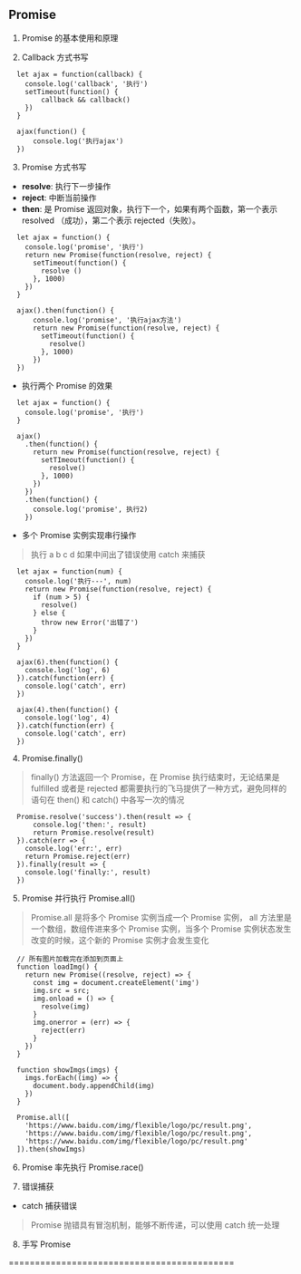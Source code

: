 ## Promise
1. Promise 的基本使用和原理

2. Callback 方式书写
```
  let ajax = function(callback) {
    console.log('callback', '执行')
    setTimeout(function() {
        callback && callback()
    })
  }

  ajax(function() {
      console.log('执行ajax')
  })
```

3. Promise 方式书写
  * **resolve**: 执行下一步操作
  * **reject**: 中断当前操作
  * **then**: 是 Promise 返回对象，执行下一个，如果有两个函数，第一个表示 resolved （成功），第二个表示 rejected（失败）。
  ```
    let ajax = function() {
      console.log('promise', '执行')
      return new Promise(function(resolve, reject) {
        setTimeout(function() {
          resolve ()
        }, 1000)
      })
    }

    ajax().then(function() {
        console.log('promise', '执行ajax方法')
        return new Promise(function(resolve, reject) {
          setTimeout(function() {
            resolve()
          }, 1000)
        })
    })
  ```

  * 执行两个 Promise 的效果
  ```
    let ajax = function() {
      console.log('promise', '执行')
    }

    ajax()
      .then(function() {
        return new Promise(function(resolve, reject) {
          setTImeout(function() {
            resolve()
          }, 1000)
        })
      })
      .then(function() {
        console.log('promise', 执行2)
      })
  ```

  * 多个 Promise 实例实现串行操作
  > 执行 a b c d 如果中间出了错误使用 catch 来捕获

  ```
    let ajax = function(num) {
      console.log('执行---', num)
      return new Promise(function(resolve, reject) {
        if (num > 5) {
          resolve()
        } else {
          throw new Error('出错了')
        }
      })
    }

    ajax(6).then(function() {
      console.log('log', 6)
    }).catch(function(err) {
      console.log('catch', err)
    })

    ajax(4).then(function() {
      console.log('log', 4)
    }).catch(function(err) {
      console.log('catch', err)
    })
  ```

4. Promise.finally()
  > finally() 方法返回一个 Promise，在 Promise 执行结束时，无论结果是 fulfilled 或者是 rejected 都需要执行的飞马提供了一种方式，避免同样的语句在 then() 和 catch() 中各写一次的情况

  ```
    Promise.resolve('success').then(result => {
        console.log('then:', result)
        return Promise.resolve(result)
    }).catch(err => {
      console.log('err:', err)
      return Promise.reject(err)
    }).finally(result => {
      console.log('finally:', result)
    })
```

5. Promise 并行执行 Promise.all()
  > Promise.all 是将多个 Promise 实例当成一个 Promise 实例， all 方法里是一个数组，数组传进来多个 Promise 实例，当多个 Promise 实例状态发生改变的时候，这个新的 Promise 实例才会发生变化

  ```
    // 所有图片加载完在添加到页面上
    function loadImg() {
      return new Promise((resolve, reject) => {
        const img = document.createElement('img')
        img.src = src;
        img.onload = () => {
          resolve(img)
        }
        img.onerror = (err) => {
          reject(err)
        }
      })
    }

    function showImgs(imgs) {
      imgs.forEach((img) => {
        document.body.appendChild(img)
      })
    }

    Promise.all([
      'https://www.baidu.com/img/flexible/logo/pc/result.png',
      'https://www.baidu.com/img/flexible/logo/pc/result.png',
      'https://www.baidu.com/img/flexible/logo/pc/result.png'
    ]).then(showImgs)
  ```

6. Promise 率先执行 Promise.race()

7. 错误捕获
  * catch 捕获错误
  > Promise 抛错具有冒泡机制，能够不断传递，可以使用 catch 统一处理

8. 手写 Promise































===========================================
